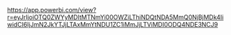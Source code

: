 https://app.powerbi.com/view?r=eyJrIjoiOTQ0ZWYyMDItMTNmYi00OWZiLThiNDQtNDA5MmQ0NjBjMDk4IiwidCI6IjJmN2JkYTJjLTAxMmYtNDU1ZC1iMmJjLTViMDI0ODQ4NDE3NCJ9

